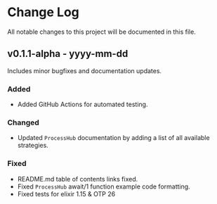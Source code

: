 # Change Log
All notable changes to this project will be documented in this file.

## v0.1.1-alpha - yyyy-mm-dd

Includes minor bugfixes and documentation updates.

### Added
- Added GitHub Actions for automated testing.

### Changed
- Updated `ProcessHub` documentation by adding a list of all available strategies.

### Fixed
- README.md table of contents links fixed.
- Fixed `ProcessHub` await/1 function example code formatting.
- Fixed tests for elixir 1.15 & OTP 26